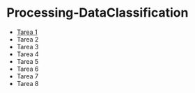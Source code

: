 # Processing-DataClassification

*  [Tarea 1](https://github.com/aldojda/Processing-DataClassification/tree/main/Tarea%201)
* Tarea 2
* Tarea 3
* Tarea 4
* Tarea 5
* Tarea 6
* Tarea 7
* Tarea 8
